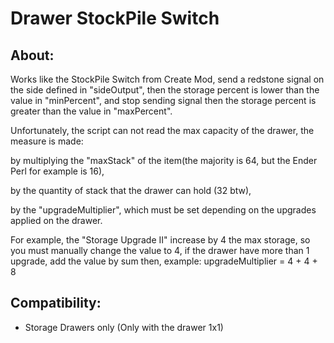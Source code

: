 # Drawer StockPile Switch
## About:
Works like the StockPile Switch from Create Mod, send a redstone signal on the side defined in "sideOutput", then the storage percent is lower than the value in "minPercent", and stop sending signal then the storage percent is greater than the value in "maxPercent".

Unfortunately, the script can not read the max capacity of the drawer, the measure is made:

by multiplying the "maxStack" of the item(the majority is 64, but the Ender Perl for example is 16), 

by the quantity of stack that the drawer can hold (32 btw), 

by the "upgradeMultiplier", which must be set depending on the upgrades applied on the drawer.

For example, the "Storage Upgrade II" increase by 4 the max storage, so you must manually change the value to 4, if the drawer have more than 1 upgrade, add the value by sum then, example: upgradeMultiplier = 4 + 4 + 8


## Compatibility:
- Storage Drawers only (Only with the drawer 1x1)


